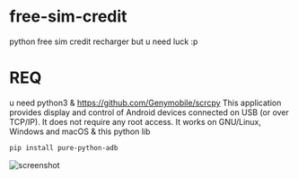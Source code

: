 # free-sim-credit
python free sim credit recharger but u need luck :p
# REQ 
u need python3
&
https://github.com/Genymobile/scrcpy This application provides display and control of Android devices connected on USB (or over TCP/IP). It does not require any root access. It works on GNU/Linux, Windows and macOS
&
this python lib
```sh
pip install pure-python-adb
```
![screenshot](Screenshot_2021-09-09_08-35-05.png)
